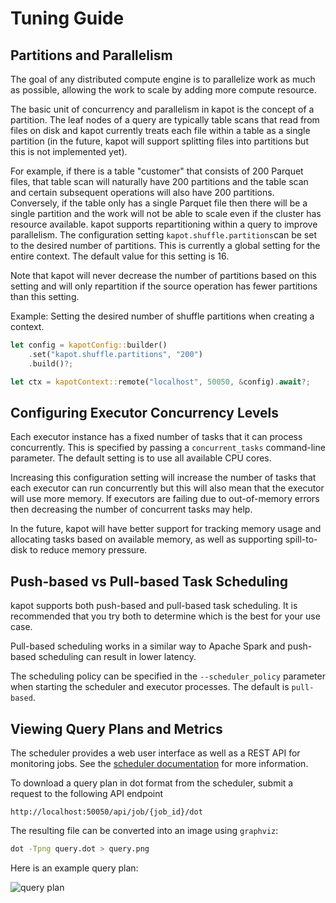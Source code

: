 <!---
  Licensed to the Apache Software Foundation (ASF) under one
  or more contributor license agreements.  See the NOTICE file
  distributed with this work for additional information
  regarding copyright ownership.  The ASF licenses this file
  to you under the Apache License, Version 2.0 (the
  "License"); you may not use this file except in compliance
  with the License.  You may obtain a copy of the License at

    http://www.apache.org/licenses/LICENSE-2.0

  Unless required by applicable law or agreed to in writing,
  software distributed under the License is distributed on an
  "AS IS" BASIS, WITHOUT WARRANTIES OR CONDITIONS OF ANY
  KIND, either express or implied.  See the License for the
  specific language governing permissions and limitations
  under the License.
-->

# Tuning Guide

## Partitions and Parallelism

The goal of any distributed compute engine is to parallelize work as much as possible, allowing the work to scale
by adding more compute resource.

The basic unit of concurrency and parallelism in kapot is the concept of a partition. The leaf nodes of a query
are typically table scans that read from files on disk and kapot currently treats each file within a table as a
single partition (in the future, kapot will support splitting files into partitions but this is not implemented yet).

For example, if there is a table "customer" that consists of 200 Parquet files, that table scan will naturally have
200 partitions and the table scan and certain subsequent operations will also have 200 partitions. Conversely, if the
table only has a single Parquet file then there will be a single partition and the work will not be able to scale even
if the cluster has resource available. kapot supports repartitioning within a query to improve parallelism.
The configuration setting `kapot.shuffle.partitions`can be set to the desired number of partitions. This is
currently a global setting for the entire context. The default value for this setting is 16.

Note that kapot will never decrease the number of partitions based on this setting and will only repartition if
the source operation has fewer partitions than this setting.

Example: Setting the desired number of shuffle partitions when creating a context.

```rust
let config = kapotConfig::builder()
    .set("kapot.shuffle.partitions", "200")
    .build()?;

let ctx = kapotContext::remote("localhost", 50050, &config).await?;
```

## Configuring Executor Concurrency Levels

Each executor instance has a fixed number of tasks that it can process concurrently. This is specified by passing a
`concurrent_tasks` command-line parameter. The default setting is to use all available CPU cores.

Increasing this configuration setting will increase the number of tasks that each executor can run concurrently but
this will also mean that the executor will use more memory. If executors are failing due to out-of-memory errors then
decreasing the number of concurrent tasks may help.

In the future, kapot will have better support for tracking memory usage and allocating tasks based on available
memory, as well as supporting spill-to-disk to reduce memory pressure.

## Push-based vs Pull-based Task Scheduling

kapot supports both push-based and pull-based task scheduling. It is recommended that you try both to determine
which is the best for your use case.

Pull-based scheduling works in a similar way to Apache Spark and push-based scheduling can result in lower latency.

The scheduling policy can be specified in the `--scheduler_policy` parameter when starting the scheduler and executor
processes. The default is `pull-based`.

## Viewing Query Plans and Metrics

The scheduler provides a web user interface as well as a REST API for monitoring jobs. See the
[scheduler documentation](scheduler.md) for more information.

To download a query plan in dot format from the scheduler, submit a request to the following API endpoint

```
http://localhost:50050/api/job/{job_id}/dot
```

The resulting file can be converted into an image using `graphviz`:

```bash
dot -Tpng query.dot > query.png
```

Here is an example query plan:

![query plan](images/example-query-plan.png)

